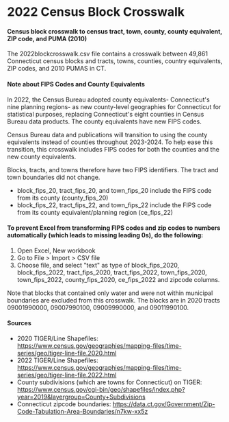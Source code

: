 # 2022 Census Block Crosswalk

#### Census block crosswalk to census tract, town, county, county equivalent, ZIP code, and PUMA (2010)

The 2022blockcrosswalk.csv file contains a crosswalk between 49,861 Connecticut census blocks and tracts, towns, counties, country equivalents, ZIP codes, and 2010 PUMAS in CT. 

#### Note about FIPS Codes and County Equivalents
In 2022, the Census Bureau adopted county equivalents- Connecticut's nine planning regions- as new county-level geographies for Connecticut for statistical purposes, replacing Connecticut's eight counties in Census Bureau data products. The county equivalents have new FIPS codes.

Census Bureau data and publications will transition to using the county equivalents instead of counties throughout 2023-2024. To help ease this transition, this crosswalk includes FIPS codes for both the counties and the new county equivalents.

Blocks, tracts, and towns therefore have two FIPS identifiers. The tract and town boundaries did not change.
- block_fips_20, tract_fips_20, and town_fips_20 include the FIPS code from its county (county_fips_20)
- block_fips_22, tract_fips_22, and town_fips_22 include the FIPS code from its county equivalent/planning region (ce_fips_22)

#### To prevent Excel from transforming FIPS codes and zip codes to numbers automatically (which leads to missing leading 0s), do the following:
1. Open Excel, New workbook
2. Go to File > Import > CSV file
3. Choose file, and select "text" as type of block_fips_2020, block_fips_2022, tract_fips_2020, tract_fips_2022, town_fips_2020, town_fips_2022, county_fips_2020, ce_fips_2022 and zipcode columns.

Note that blocks that contained only water and were not within municipal boundaries are excluded from this crosswalk. The blocks are in 2020 tracts 09001990000, 09007990100, 09009990000, and 09011990100.

#### Sources
- 2020 TIGER/Line Shapefiles: https://www.census.gov/geographies/mapping-files/time-series/geo/tiger-line-file.2020.html
- 2022 TIGER/Line Shapefiles: https://www.census.gov/geographies/mapping-files/time-series/geo/tiger-line-file.2022.html
- County subdivisions (which are towns for Connecticut) on TIGER: https://www.census.gov/cgi-bin/geo/shapefiles/index.php?year=2019&layergroup=County+Subdivisions
- Connecticut zipcode boundaries: https://data.ct.gov/Government/Zip-Code-Tabulation-Area-Boundaries/n7kw-xx5z
